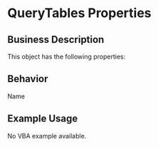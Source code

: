 # QueryTables Properties

## Business Description
This object has the following properties:

## Behavior
Name

## Example Usage
No VBA example available.